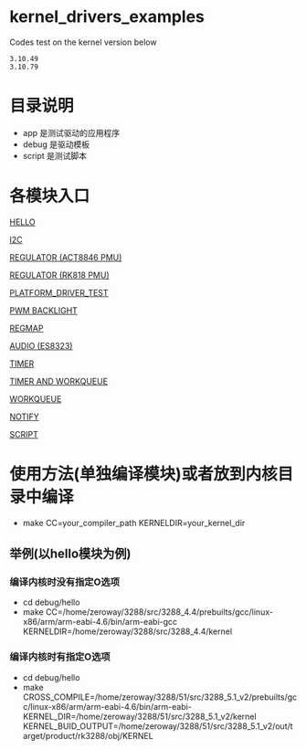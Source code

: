 # kernel_drivers_examples

Codes test on the kernel version below

	3.10.49
	3.10.79

# 目录说明

- app 是测试驱动的应用程序
- debug 是驱动模板
- script 是测试脚本

# 各模块入口

[HELLO](./debug/hello/README.md)

[I2C](./debug/i2c/README.md)

[REGULATOR (ACT8846 PMU)](./debug/regulator/README.md)

[REGULATOR (RK818 PMU)](./debug/regulator/README.md)

[PLATFORM_DRIVER_TEST](./debug/platform_driver_test/README.md)

[PWM BACKLIGHT](./debug/pwm/README.md)

[REGMAP](./debug/regmap/README.md)

[AUDIO (ES8323)](./debug/codec/README.md)

[TIMER](./debug/timer/README.md)

[TIMER AND WORKQUEUE](./debug/timer_workq/README.md)

[WORKQUEUE](./debug/workqueue/README.md)

[NOTIFY](./debug/notify_chain/README.md)

[SCRIPT](./script/README.md)

# 使用方法(单独编译模块)或者放到内核目录中编译

- make CC=your_compiler_path KERNELDIR=your_kernel_dir

## 举例(以hello模块为例)

### 编译内核时没有指定O选项

- cd debug/hello
- make CC=/home/zeroway/3288/src/3288_4.4/prebuilts/gcc/linux-x86/arm/arm-eabi-4.6/bin/arm-eabi-gcc KERNELDIR=/home/zeroway/3288/src/3288_4.4/kernel

### 编译内核时有指定O选项

- cd debug/hello
- make CROSS_COMPILE=/home/zeroway/3288/51/src/3288_5.1_v2/prebuilts/gcc/linux-x86/arm/arm-eabi-4.6/bin/arm-eabi- KERNEL_DIR=/home/zeroway/3288/51/src/3288_5.1_v2/kernel KERNEL_BUID_OUTPUT=/home/zeroway/3288/51/src/3288_5.1_v2/out/target/product/rk3288/obj/KERNEL

